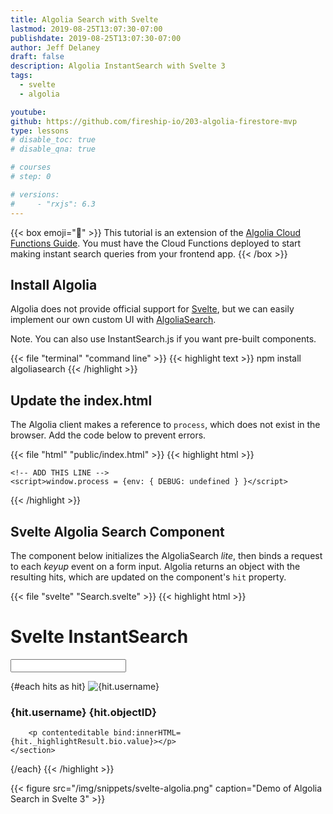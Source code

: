```yaml
---
title: Algolia Search with Svelte
lastmod: 2019-08-25T13:07:30-07:00
publishdate: 2019-08-25T13:07:30-07:00
author: Jeff Delaney
draft: false
description: Algolia InstantSearch with Svelte 3
tags:
  - svelte
  - algolia

youtube:
github: https://github.com/fireship-io/203-algolia-firestore-mvp
type: lessons
# disable_toc: true
# disable_qna: true

# courses
# step: 0

# versions:
#     - "rxjs": 6.3
---
```


{{< box emoji="👀" >}} This tutorial is an extension of the
[Algolia Cloud Functions Guide](/lessons/algolia-cloud-functions/). You must
have the Cloud Functions deployed to start making instant search queries from
your frontend app. {{< /box >}}

## Install Algolia

Algolia does not provide official support for [Svelte](https://svelte.dev), but
we can easily implement our own custom UI with
[AlgoliaSearch](https://github.com/algolia/algoliasearch-client-javascript).

Note. You can also use InstantSearch.js if you want pre-built components.

{{< file "terminal" "command line" >}} {{< highlight text >}} npm install
algoliasearch {{< /highlight >}}

## Update the index.html

The Algolia client makes a reference to `process`, which does not exist in the
browser. Add the code below to prevent errors.

{{< file "html" "public/index.html" >}} {{< highlight html >}} <title>Svelte
app</title>

    <!-- ADD THIS LINE -->
    <script>window.process = {env: { DEBUG: undefined } }</script>

{{< /highlight >}}

## Svelte Algolia Search Component

The component below initializes the AlgoliaSearch _lite_, then binds a request
to each _keyup_ event on a form input. Algolia returns an object with the
resulting hits, which are updated on the component's `hit` property.

{{< file "svelte" "Search.svelte" >}} {{< highlight html >}}

<script>
import { onMount } from 'svelte';
import algoliasearch from 'algoliasearch/lite';

let searchClient;
let index;

let query = '';
let hits = [];

onMount(() => {

	searchClient = algoliasearch(
		'YOUR-APP-ID',
		'YOUR-SEARCH-ONLY-KEY'
	);

	index = searchClient.initIndex('customers');

	// Warm up search
	index.search({ query }).then(console.log)

});

// Fires on each keyup in form
async function search() {
	const result = await index.search({ query });
	hits = result.hits;
	console.log(hits)
}


</script>

<style>
	:global(em) {
		color: red;
		font-weight: bold;
		background: black;
	}
</style>

<h1>Svelte InstantSearch</h1>

<div>
	<input type="text" bind:value={query} on:keyup={search}>
</div>

{#each hits as hit} <img src={hit.avatar} alt={hit.username}> <section>
<h3>{hit.username} {hit.objectID}</h3> <!-- <p>{hit.bio}</p> -->

    	<p contenteditable bind:innerHTML={hit._highlightResult.bio.value}></p>
    </section>

{/each} {{< /highlight >}}

{{< figure src="/img/snippets/svelte-algolia.png" caption="Demo of Algolia Search in Svelte 3" >}}
